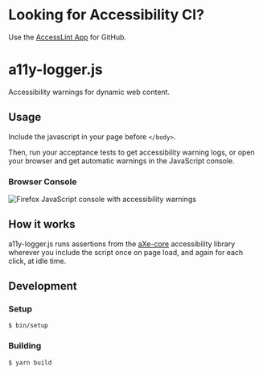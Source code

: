 # Looking for Accessibility CI?

Use the [AccessLint App](https://app.accesslint.com) for GitHub.

# a11y-logger.js

Accessibility warnings for dynamic web content.

## Usage

Include the javascript in your page before `</body>`.

Then, run your acceptance tests to get accessibility warning logs,
or open your browser and get automatic warnings in the JavaScript console.

### Browser Console

![Firefox JavaScript console with accessibility warnings](https://cloud.githubusercontent.com/assets/108163/15451467/c36dd858-1f91-11e6-9c5f-7a945c7b38f7.png)

## How it works

a11y-logger.js runs assertions from the
[aXe-core](https://github.com/dequelabs/axe-core) accessibility library wherever
you include the script once on page load, and again for each click, at idle time.

## Development

### Setup

    $ bin/setup

### Building

    $ yarn build
